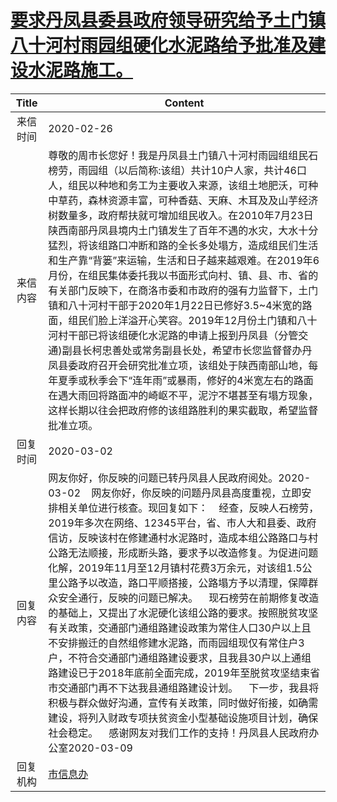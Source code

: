 # <a href="http://www.shangluo.gov.cn/zmhd/ldxxxx.jsp?urltype=leadermail.LeaderMailContentUrl&wbtreeid=1112&leadermailid=5699">要求丹凤县委县政府领导研究给予土门镇八十河村雨园组硬化水泥路给予批准及建设水泥路施工。</a>
|Title|Content|
|:---:|---|
|来信时间|2020-02-26|
|来信内容|尊敬的周市长您好！我是丹凤县土门镇八十河村雨园组组民石榜劳，雨园组（以后简称:该组）共计10户人家，共计46口人，组民以种地和务工为主要收入来源，该组土地肥沃，可种中草药，森林资源丰富，可种香菇、天麻、木耳及及山芋经济树数量多，政府帮扶就可增加组民收入。在2010年7月23日陕西南部丹凤县境内土门镇发生了百年不遇的水灾，大水十分猛烈，将该组路口冲断和路的全长多处塌方，造成组民们生活和生产靠“背篓”来运输，生活和日子越来越艰难。在2019年6月份，在组民集体委托我以书面形式向村、镇、县、市、省的有关部门反映下，在商洛市委和市政府的强有力监督下，土门镇和八十河村干部于2020年1月22日已修好3.5~4米宽的路面，组民们脸上洋溢开心笑容。2019年12月份土门镇和八十河村干部已将该组硬化水泥路的申请上报到丹凤县（分管交通)副县长柯忠善处或常务副县长处，希望市长您监督督办丹凤县委政府召开会研究批准立项，该组处于陕西南部山地，每年夏季或秋季会下“连年雨”或暴雨，修好的4米宽左右的路面在遇大雨回将路面冲的崎岖不平，泥泞不堪甚至有塌方现象，这样长期以往会把政府修的该组路胜利的果实截取，希望监督批准立项。|
|回复时间|2020-03-02|
|回复内容|网友你好，你反映的问题已转丹凤县人民政府阅处。2020-03-02    网友你好，你反映的问题丹凤县高度重视，立即安排相关单位进行核查。现回复如下：    经查，反映人石榜劳，2019年多次在网络、12345平台，省、市人大和县委、政府信访，反映该村在修建通村水泥路时，造成本组公路路口与村公路无法顺接，形成断头路，要求予以改造修复。为促进问题化解，2019年11月至12月镇村花费3万余元，对该组1.5公里公路予以改造，路口平顺搭接，公路塌方予以清理，保障群众安全通行，反映的问题已解决。    现石榜劳在前期修复改造的基础上，又提出了水泥硬化该组公路的要求。按照脱贫攻坚有关政策，交通部门通组路建设政策为常住人口30户以上且不安排搬迁的自然组修建水泥路，而雨园组现仅有常住户3户，不符合交通部门通组路建设要求，且我县30户以上通组路建设已于2018年底前全面完成，2019年至脱贫攻坚结束省市交通部门再不下达我县通组路建设计划。    下一步，我县将积极与群众做好沟通，宣传有关政策，同时做好衔接，如确需建设，将列入财政专项扶贫资金小型基础设施项目计划，确保社会稳定。    感谢网友对我们工作的支持！丹凤县人民政府办公室2020-03-09|
|回复机构|<a href="../../categories/agencies/市信息办.md">市信息办</a>|